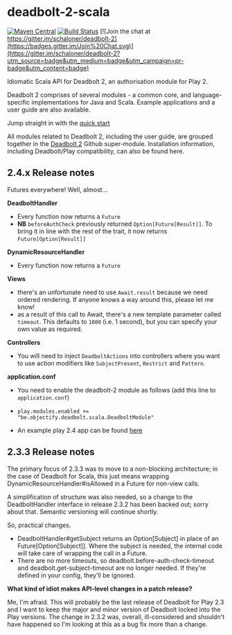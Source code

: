 deadbolt-2-scala
================

[![Maven Central](https://maven-badges.herokuapp.com/maven-central/be.objectify/deadbolt-scala_2.11/badge.svg)](https://maven-badges.herokuapp.com/maven-central/be.objectify/deadbolt-scala_2.11) [![Build Status](https://travis-ci.org/schaloner/deadbolt-2-scala.svg)](https://travis-ci.org/schaloner/deadbolt-2-scala) [![Join the chat at https://gitter.im/schaloner/deadbolt-2](https://badges.gitter.im/Join%20Chat.svg)](https://gitter.im/schaloner/deadbolt-2?utm_source=badge&utm_medium=badge&utm_campaign=pr-badge&utm_content=badge)


Idiomatic Scala API for Deadbolt 2, an authorisation module for Play 2.

Deadbolt 2 comprises of several modules - a common core, and language-specific implementations for Java and Scala.  Example applications and a user guide are also available.  

Jump straight in with the [quick start](./QuickStart.md)

All modules related to Deadbolt 2, including the user guide, are grouped together in the [Deadbolt 2](https://github.com/schaloner/deadbolt-2) Github super-module.  Installation information, including Deadbolt/Play compatibility, can also be found here.

2.4.x Release notes
-------------------

Futures everywhere!  Well, almost...

**DeadboltHandler**
- Every function now returns a `Future`
- **NB** `beforeAuthCheck` previously returned `Option[Future[Result]]`.  To bring it in line with the rest of the trait, it now returns `Future[Option[Result]]`

**DynamicResourceHandler**
- Every function now returns a `Future`

**Views**
- there's an unfortunate need to use `Await.result` because we need ordered rendering.  If anyone knows a way around this, please let me know!
- as a result of this call to Await, there's a new template parameter called `timeout`.  This defaults to `1000` (i.e. 1 second), but you can specify your own value as required. 

**Controllers**

- You will need to inject `DeadboltActions` into controllers where you want to use action modifiers like `SubjectPresent`, `Restrict` and `Pattern`.

**application.conf**

- You need to enable the deadbolt-2 module as follows (add this line to `application.conf`)
 - `play.modules.enabled += "be.objectify.deadbolt.scala.DeadboltModule"`

- An example play 2.4 app can be found [here](https://github.com/schaloner/deadbolt-2-scala-examples)

2.3.3 Release notes
-------------------

The primary focus of 2.3.3 was to move to a non-blocking architecture; in the case of Deadbolt for Scala, this just means wrapping DynamicResourceHandler#isAllowed in a Future for non-view calls.

A simplification of structure was also needed, so a change to the DeadboltHandler interface in release 2.3.2 has been backed out; sorry about that.  Semantic versioning will continue shortly.

So, practical changes.

- DeadboltHandler#getSubject returns an Option[Subject] in place of an Future[Option[Subject]].  Where the subject is needed, the internal code will take care of wrapping the call in a Future.
- There are no more timeouts, so deadbolt.before-auth-check-timeout and deadbolt.get-subject-timeout are no longer needed.  If they're defined in your config, they'll be ignored.

**What kind of idiot makes API-level changes in a patch release?**

Me, I'm afraid.  This will probably be the last release of Deadbolt for Play 2.3 and I want to keep the major and minor version of Deadbolt locked into the Play versions.  The change in 2.3.2 was, overall, ill-considered and shouldn't have happened so I'm looking at this as a bug fix more than a change.
